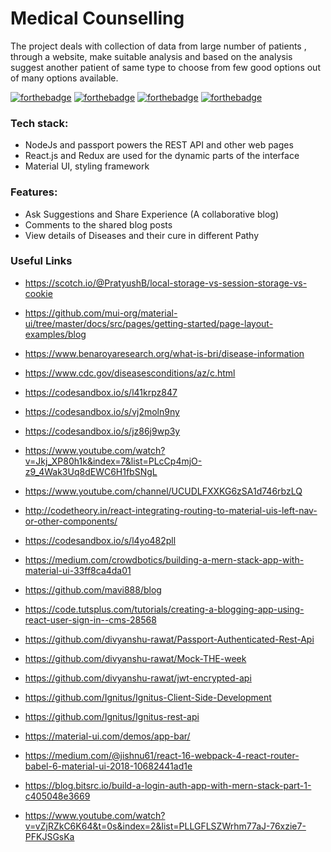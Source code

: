 
# Medical Counselling

The project deals with collection of data from large number of patients , through a website, make suitable analysis and based on the analysis suggest another patient of same type to choose from  few good options out of many options available.

[![forthebadge](https://forthebadge.com/images/badges/built-with-love.svg)](https://forthebadge.com)
[![forthebadge](https://forthebadge.com/images/badges/made-with-javascript.svg)](https://forthebadge.com)
[![forthebadge](https://forthebadge.com/images/badges/makes-people-smile.svg)](https://forthebadge.com)
[![forthebadge](https://forthebadge.com/images/badges/uses-git.svg)](https://forthebadge.com)

### Tech stack:

* NodeJs and passport powers the REST API and other web pages
* React.js and Redux are used for the dynamic parts of the interface
* Material UI, styling framework


### Features:

* Ask Suggestions and Share Experience (A collaborative blog)
* Comments to the shared blog posts
* View details of Diseases and their cure in different Pathy

### Useful Links

* https://scotch.io/@PratyushB/local-storage-vs-session-storage-vs-cookie
* https://github.com/mui-org/material-ui/tree/master/docs/src/pages/getting-started/page-layout-examples/blog
* https://www.benaroyaresearch.org/what-is-bri/disease-information
* https://www.cdc.gov/diseasesconditions/az/c.html
* https://codesandbox.io/s/l41krpz847
* https://codesandbox.io/s/vj2moln9ny
* https://codesandbox.io/s/jz86j9wp3y
* https://www.youtube.com/watch?v=Jkj_XP80h1k&index=7&list=PLcCp4mjO-z9_4Wak3Uq8dEWC6H1fbSNgL
* https://www.youtube.com/channel/UCUDLFXXKG6zSA1d746rbzLQ
* http://codetheory.in/react-integrating-routing-to-material-uis-left-nav-or-other-components/
* https://codesandbox.io/s/l4yo482pll
* https://medium.com/crowdbotics/building-a-mern-stack-app-with-material-ui-33ff8ca4da01
* https://github.com/mavi888/blog
* https://code.tutsplus.com/tutorials/creating-a-blogging-app-using-react-user-sign-in--cms-28568
* https://github.com/divyanshu-rawat/Passport-Authenticated-Rest-Api
* https://github.com/divyanshu-rawat/Mock-THE-week
* https://github.com/divyanshu-rawat/jwt-encrypted-api
* https://github.com/Ignitus/Ignitus-Client-Side-Development
* https://github.com/Ignitus/Ignitus-rest-api
* https://material-ui.com/demos/app-bar/
* https://medium.com/@jishnu61/react-16-webpack-4-react-router-babel-6-material-ui-2018-10682441ad1e 

* https://blog.bitsrc.io/build-a-login-auth-app-with-mern-stack-part-1-c405048e3669
* https://www.youtube.com/watch?v=vZjRZkC6K64&t=0s&index=2&list=PLLGFLSZWrhm77aJ-76xzie7-PFKJSGsKa
